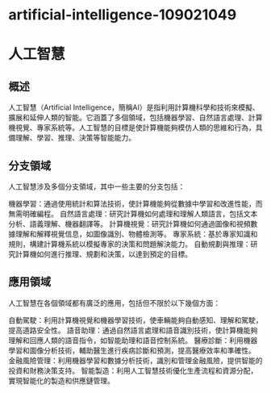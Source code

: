# artificial-intelligence-109021049

# 人工智慧
## 概述
人工智慧（Artificial Intelligence，簡稱AI）是指利用計算機科學和技術來模擬、擴展和延伸人類的智能。它涵蓋了多個領域，包括機器學習、自然語言處理、計算機視覺、專家系統等。人工智慧的目標是使計算機能夠模仿人類的思維和行為，具備理解、學習、推理、決策等智能能力。

## 分支領域
人工智慧涉及多個分支領域，其中一些主要的分支包括：

機器學習：通過使用統計和算法技術，使計算機能夠從數據中學習和改進性能，而無需明確編程。
自然語言處理：研究計算機如何處理和理解人類語言，包括文本分析、語義理解、機器翻譯等。
計算機視覺：研究計算機如何通過圖像和視頻數據理解和解釋視覺信息，如圖像識別、物體檢測等。
專家系統：基於專家知識和規則，構建計算機系統以模擬專家的決策和問題解決能力。
自動規劃與推理：研究計算機如何進行推理、規劃和決策，以達到預定的目標。
## 應用領域
人工智慧在各個領域都有廣泛的應用，包括但不限於以下幾個方面：

自動駕駛：利用計算機視覺和機器學習技術，使車輛能夠自動感知、理解和駕駛，提高道路安全性。
語音助理：通過自然語言處理和語音識別技術，使計算機能夠理解和回應人類的語音指令，如智能助理和語音控制系統。
醫療診斷：利用機器學習和圖像分析技術，輔助醫生進行疾病診斷和預測，提高醫療效率和準確性。
金融風險管理：利用機器學習和數據分析技術，識別和管理金融風險，提供智能的投資和財務決策支持。
智能製造：利用人工智慧技術優化生產流程和資源分配，實現智能化的製造和供應鏈管理。